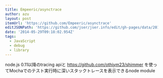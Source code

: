 ```yaml
---
title: Empeeric/asynctrace
author: azu
layout: post
itemUrl: 'https://github.com/Empeeric/asynctrace'
editJSONPath: 'https://github.com/jser/jser.info/edit/gh-pages/data/2014/05/index.json'
date: '2014-05-29T09:18:02.954Z'
tags:
  - JavaScript
  - debug
  - library
---
```

node.js 0.11以降のtracing apiと https://github.com/othiym23/shimmer を使ってMochaでのテスト実行時に深いスタックトレースを表示できるnode module
